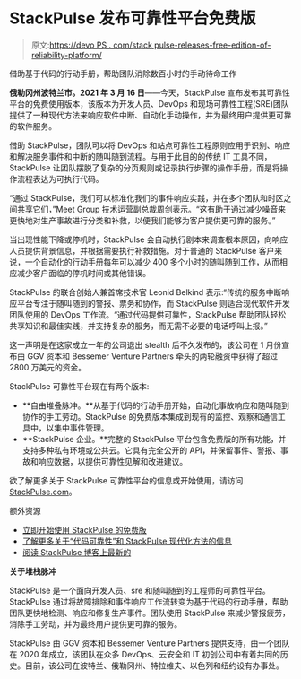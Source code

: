 # StackPulse 发布可靠性平台免费版

> 原文:[https://devo PS . com/stack pulse-releases-free-edition-of-reliability-platform/](https://devops.com/stackpulse-releases-free-edition-of-reliability-platform/)

借助基于代码的行动手册，帮助团队消除数百小时的手动待命工作

**俄勒冈州波特兰市。2021 年 3 月 16 日**——今天，StackPulse 宣布发布其可靠性平台的免费使用版本，该版本为开发人员、DevOps 和现场可靠性工程(SRE)团队提供了一种现代方法来响应软件中断、自动化手动操作，并为最终用户提供更可靠的软件服务。

借助 StackPulse，团队可以将 DevOps 和站点可靠性工程原则应用于识别、响应和解决服务事件和中断的随叫随到流程。与用于此目的的传统 IT 工具不同，StackPulse 让团队摆脱了复杂的分页规则或记录执行步骤的操作手册，而是将操作流程表达为可执行代码。

“通过 StackPulse，我们可以标准化我们的事件响应实践，并在多个团队和时区之间共享它们，”Meet Group 技术运营副总裁周剑表示。“这有助于通过减少噪音来更快地对生产事故进行分类和补救，以便我们能够为客户提供更可靠的服务。”

当出现性能下降或停机时，StackPulse 会自动执行剧本来调查根本原因，向响应人员提供背景信息，并根据需要执行补救措施。对于普通的 StackPulse 客户来说，一个自动化的行动手册每年可以减少 400 多个小时的随叫随到工作，从而相应减少客户面临的停机时间或其他错误。

StackPulse 的联合创始人兼首席技术官 Leonid Belkind 表示:“传统的服务中断响应平台专注于随叫随到的警报、票务和协作，而 StackPulse 则适合现代软件开发团队使用的 DevOps 工作流。“通过代码提供可靠性，StackPulse 帮助团队轻松共享知识和最佳实践，并支持复杂的服务，而无需不必要的电话呼叫上报。”

这一声明是在这家成立一年的公司退出 stealth 后不久发布的，该公司在 1 月份宣布由 GGV 资本和 Bessemer Venture Partners 牵头的两轮融资中获得了超过 2800 万美元的资金。

StackPulse 可靠性平台现在有两个版本:

*   **自由堆叠脉冲。**从基于代码的行动手册开始，自动化事故响应和随叫随到协作的手工劳动。StackPulse 的免费版本集成到现有的监控、观察和通信工具中，以集中事件管理。
*   **StackPulse 企业。**完整的 StackPulse 平台包含免费版的所有功能，并支持多种私有环境或公共云。它具有完全公开的 API，并保留事件、警报、事故和响应数据，以提供可靠性见解和改进建议。

欲了解更多关于 StackPulse 可靠性平台的信息或开始使用，请访问[StackPulse.com](https://stackpulse.com/)。

额外资源

*   [立即开始使用 StackPulse 的免费版](https://stackpulse.com/get-started/)
*   [了解更多关于“代码可靠性”和 StackPulse 现代化方法的信息](https://stackpulse.com/blog/developer-centric-approach-to-reliability/)
*   [阅读 StackPulse 博客上最新的](https://stackpulse.com/blog/)

**关于堆栈脉冲**

StackPulse 是一个面向开发人员、sre 和随叫随到的工程师的可靠性平台。StackPulse 通过将故障排除和事件响应工作流转变为基于代码的行动手册，帮助团队更快地检测、响应和修复生产事件。团队使用 StackPulse 来减少警报疲劳，消除手工劳动，并为最终用户提供更可靠的服务。

StackPulse 由 GGV 资本和 Bessemer Venture Partners 提供支持，由一个团队在 2020 年成立，该团队在众多 DevOps、云安全和 IT 初创公司中有着共同的历史。目前，该公司在波特兰、俄勒冈州、特拉维夫、以色列和纽约设有办事处。